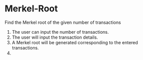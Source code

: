 # Merkel-Root
Find the Merkel root of the given number of transactions
1. The user can input the number of transactions.
2. The user will input the transaction details.
3. A Merkel root will be generated corresponding to the entered transactions.
4. 

